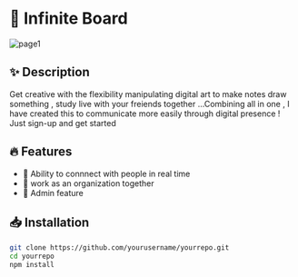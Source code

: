 # 🚀 Infinite Board

![page1](https://github.com/user-attachments/assets/a51ce109-91f0-4f78-a0d0-b1883e8d64e8)



## ✨ Description

Get creative with the flexibility manipulating digital art to make notes draw something , study live with your freiends together ...Combining all in one , I have created this to communicate more easily through digital presence  ! Just sign-up and get started 

## 🔥 Features

- 🌟 Ability to connnect with people in real time 
- 🌟 work as an organization together 
- 🌟 Admin feature 

## 📥 Installation

```bash
git clone https://github.com/yourusername/yourrepo.git
cd yourrepo
npm install
